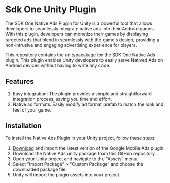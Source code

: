 # Sdk One Unity Plugin
The SDK One Native Ads Plugin for Unity is a powerful tool that allows developers to seamlessly integrate native ads into their Android games. With this plugin, developers can monetize their games by displaying targeted ads that blend in seamlessly with the game's design, providing a non-intrusive and engaging advertising experience for players.

This repository contains the unitypacakage for the SDK One Native Ads plugin. This plugin enables Unity developers to easily serve Natived Ads on Android devices without having to write any code.

## Features
1. Easy integration: The plugin provides a simple and straightforward integration process, saving you time and effort.
2. Native ad formats: Easily modify ad format prefab to match the look and feel of your game.

## Installation
To install the Native Ads Plugin in your Unity project, follow these steps:

1. [Download](https://github.com/googleads/googleads-mobile-plugins/releases/latest) and import the latest version of the Google Mobile Ads plugin. 
2. Download the Native Ads unity package from this GitHub repository.
3. Open your Unity project and navigate to the "Assets" menu.
4. Select "Import Package" > "Custom Package" and choose the downloaded package file.
5. Unity will import the plugin assets into your project.
